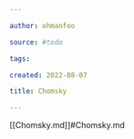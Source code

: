 ```yaml
---

author: ohmanfoo

source: #todo

tags: 

created: 2022-08-07

title: Chomsky

---
```

[[Chomsky.md]]#Chomsky.md